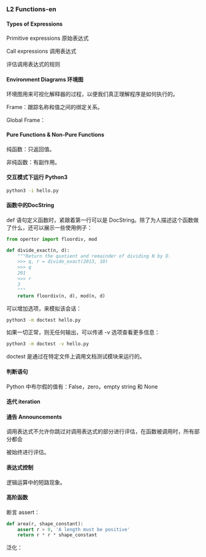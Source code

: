 ###	L2 Functions-en



####	Types of Expressions

Primitive expressions 原始表达式

Call expressions 调用表达式

评估调用表达式的规则



####	Environment Diagrams 环境图

环境图用来可视化解释器的过程，以便我们真正理解程序是如何执行的。

Frame：跟踪名称和值之间的绑定关系。

Global Frame：



####	Pure Functions & Non-Pure Functions

纯函数：只返回值。

非纯函数：有副作用。



####	交互模式下运行 Python3

```bash
python3 -i hello.py
```



####	函数中的DocString

def 语句定义函数时，紧跟着第一行可以是 DocString。除了为人描述这个函数做了什么，还可以展示一些使用例子：

```python
from opertor import floordiv, mod

def divide_exact(n, d):
    """Return the quotient and remainder of dividing N by D.
   	>>> q, r = divide_exact(2013, 10)
    >>> q
    201
    >>> r
    3
    """
    return floordiv(n, d), mod(n, d)
```

可以增加选项，来模拟该会话：

```bash
python3 -m doctest hello.py
```

如果一切正常，则无任何输出，可以传递 -v 选项查看更多信息：

```bash
python3 -m doctest -v hello.py
```

doctest 是通过在特定文件上调用文档测试模块来运行的。



####	判断语句

Python 中布尔假的值有：False，zero，empty string 和 None 





####	迭代 iteration



####	通告 Announcements

调用表达式不允许你跳过对调用表达式的部分进行评估，在函数被调用时，所有部分都会

被始终进行评估。



####	表达式控制

逻辑运算中的短路现象。



####	高阶函数

断言 assert：

```python
def area(r, shape_constant):
    assert r > 0, 'A length must be positive'
    return r * r * shape_constant
```

泛化：



